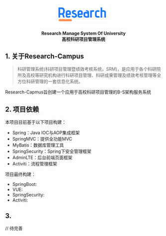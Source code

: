<h1 align="center">
  <br>
  <img src="https://github.com/Reagan1947/Research-Campus/blob/master/src/main/webapp/static/images/icon_03.svg" alt="Research-Campus" width="170">
<!--   <br>
  Research Campus
  <br> -->
</h1>

<h4 align="center" font-weight:bold;">Research Manage System Of University
</br>高校科研项目管理系统</br></h4>
<p align="center">
                 
             
## 1. 关于Research-Campus   

> 科研管理系统(科研项目管理暨绩效考核系统，SRM)，是应用于各个科研院所及高校等研究机构进行科研项目管理、科研成果管理及绩效考核管理等全方位科研管理的一套信息化系统。

Research-Capmus旨创建一个应用于高校科研项目管理的B-S架构服务系统

## 2. 项目依赖

本项目目前基于以下项目构建：

- Spring：Java IOC与AOP集成框架
- SpringMVC：提供全功能MVC
- MyBatis：数据库管理工具
- SpringSecurity：Spring下安全管理框架
- AdminLTE：后台前端页面框架
- Activiti：流程管理框架

项目最终构建：

- SpringBoot:
- VUE:
- SpringSecurity:
- Activiti:

## 3. 

// 待完善

